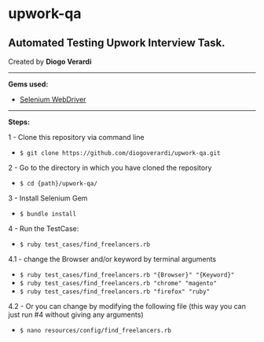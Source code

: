 # upwork-qa

<h2>Automated Testing Upwork Interview Task. </h2>

Created by <b>Diogo Verardi</b> 

***********************************************************************************************
__Gems used:__

- [Selenium WebDriver](https://docs.seleniumhq.org/download/)

***********************************************************************************************

__Steps:__

1 - Clone this repository via command line
- `$ git clone https://github.com/diogoverardi/upwork-qa.git`

2 - Go to the directory in which you have cloned the repository 
- `$ cd {path}/upwork-qa/`

3 - Install Selenium Gem
- `$ bundle install`

4 - Run the TestCase: 
- `$ ruby test_cases/find_freelancers.rb`
 
4.1 - change the Browser and/or keyword by terminal arguments
- `$ ruby test_cases/find_freelancers.rb "{Browser}" "{Keyword}"`
- `$ ruby test_cases/find_freelancers.rb "chrome" "magento"`
- `$ ruby test_cases/find_freelancers.rb "firefox" "ruby"`

4.2 - Or you can change by modifying the following file (this way you can just run #4 without giving any arguments)
- `$ nano resources/config/find_freelancers.rb`